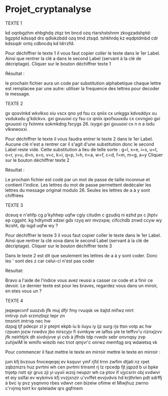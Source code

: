 # Projet_cryptanalyse

TEXTE 1

kd oqnbgzhm ehbghdq ztqz tm bncd ozq rtarshstshnm zkogzadshptd: bgzptd kdssqd drs qdlokzbdd ozq tmd ztsqd. tshkhrdq kz eqdptdmbd cdr kdssqdr ontq cdbncdq kd ldrrzfd.

Pour déchiffrer le texte 1 il vous faut copier coller le texte dans le 1er Label.
Ainsi que rentrer la clé   a   dans le second Label (servant à la clé de décriptage). 
Cliquer sur le bouton déchiffrer texte 1

Résultat :

le prochain fichier aura un code par substitution alphabetique chaque lettre est remplacee par une autre: 
utiliser la frequence des lettres pour decoder le message.




TEXTE 2

gx qosvlnkd wkvlkxo xiu vscx qno yd fsu cx qniix cx unkggx kdvsddyx xu vsdukxdu g'kdckvx. gxi gxuuoxi cy fsu cx qniix qxofxuuxdu cx cxvngxo gxi gxuuoxi cy fxiinmx sokmkdng fscygs 26. ixygxi gxi gxuuoxi cx n n a isdu vlkwwoxxi.

Pour déchiffrer le texte il vous faudra entrer le texte 2 dans le 1er Label.
Aucune clé  n'est a rentrer car il s'agit d'une substitution donc le second Label reste vide. 
Cette substitution a lieu de telle sorte :
g=l, x=e, i=s, u=t, o=r, y=u, d=n, s=o, v=c, k=i, q=p, l=h, n=a, w=f, c=d, f=m, m=g, a=y
Cliquer sur le bouton déchiffrer texte 2

Résultat :

Le prochain fichier est codé par un mot de passe de taille inconnue et contient l'indice.
Les lettres du mot de passe permettent dedécaler les lettres du message original modulo 26. 
Seules les lettres de a à y sont chiffrées



TEXTE 3

dceuq e n'ehfp cg p'kyhhep uqfw cgiy citudm c gzudiq ni ezhd px c jhptv ep cggsht. kg hdtymdt xdzei gdx rzyq wir mvzxpw, cifcchdb znwd ccyw wy lkcsht, dp isgd uqfw wy ?

Pour déchiffrer le texte 3 il vous faut copier coller le texte dans le 1er Label.
Ainsi que rentrer la clé   xova   dans le second Label (servant à la clé de décriptage). 
Cliquer sur le bouton déchiffrer texte 3

Dans le texte 2 est dit que seulement les lettres de a à y sont coder.
Donc les ' sont des z car celui-ci n'est pas coder

Résultat:

Bravo a l'aide de l'indice vous avez reussi a casser ce code et a finir ce devoir. 
Le dernier texte est pour les braves, regardez vous dans un miroir, en etes vous un ?




TEXTE 4 

jeqeqecvnf suozvb jfk muj
dfjr fmy rvuqsk ve
itajtd mifwz nnrt  
imtrvp zuh srzmzbqz tepr zn  
tmsnirt imtrvp nec hw  
dzpqj tjf pdecpr zl jr
ptejnt ekpb iu b
iiuyu iy ijz surg rjs ttsn
votp ac hw rzpuen jozw
rvwdvx jbo nirscyjv fi
svmkyw ve iaflss yie te
teffvv'u riznxjzvv jfk
nelrhtjrk dh sivdvjvve
yi cvb à jffrds tdp
rvwdv sebr onvnqsy zvp
zuhjwiM le wmifo wiezib nec 
triot qmjvr'c onrwz
memfqg srq wdaietsq vk

Pour commencer il faut mettre le texte en mirroir mettre le texte en mirroir : 

jum kfj bvzous fnvceqeqej
ev ksquvr ymf rjfd
trnn zwfim dtjati
nz rpet zqbzmzrs huz pvrtmi
wh cen pvrtmi trinsmt
rj lz rpcedp fjt jqpzd 
b ui bpke tnjetp
nstt sjr grus zji yi uyuii
wzoj neupzr wh ca ptov
if vjycsrin obj xvdwvr
et eiy sslfai ev wykmvs
kfj vvzjxnzir u'vvffet
evvjvdvis hd krjthrlen
pdt sdrffj à bvc iy
pvz ysqnvno rbes vdwvr
cen bizeiw ofimw el Miwjhuz
zwrno c'rvjmq toirt
kv qsteiadw qrs gqfmem
